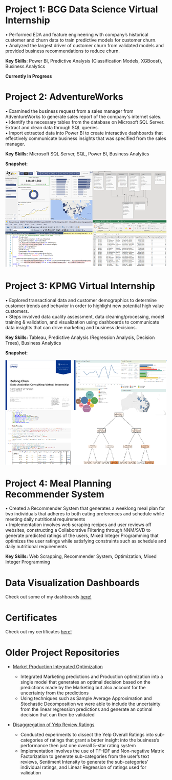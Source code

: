 # Project 1: BCG Data Science Virtual Internship

• Performed EDA and feature engineering with company’s historical customer and churn data to train predictive models for customer churn.  
• Analyzed the largest driver of customer churn from validated models and provided business recommendations to reduce churn.

**Key Skills**: Power BI, Predictive Analysis (Classification Models, XGBoost), Business Analytics

**Currently In Progress**

# Project 2: AdventureWorks

• Examined the business request from a sales manager from AdventureWorks to generate sales report of the company's internet sales.  
• Identify the necessary tables from the database on Microsoft SQL Server. Extract and clean data through SQL queries.  
• Import extracted data into Power BI to create interactive dashboards that effectively communicate business insights that was specified from the sales manager.

**Key Skills:** Microsoft SQL Server, SQL, Power BI, Business Analytics  

**Snapshot:**  

[![name](/images/snapshot_adventureworks.png)](https://zelong-chen.github.io/AdventureWorks/)

# Project 3: KPMG Virtual Internship

• Explored transactional data and customer demographics to determine customer trends and behavior in order to highlight new potential high value customers.  
• Steps involved data quality assessment, data cleaning/processing, model training & validation, and visualization using dashboards to communicate data insights that can drive marketing and business decisions.

**Key Skills:** Tableau, Predictive Analysis (Regression Analysis, Decision Trees), Business Analytics

**Snapshot:**  

[![name](/images/snapshot_kpmg.PNG)](https://github.com/Zelong-Chen/KPMG-Virtual-Internship)

# Project 4: Meal Planning Recommender System

• Created a Recommender System that generates a weeklong meal plan for two individuals that adheres to both eating preferences and schedule while meeting daily nutritional requirements  
• Implementation involves web scraping recipes and user reviews off websites, constructing a Collaborative Filtering through NNM/SVD to generate predicted ratings of the users, Mixed Integer Programming that optimizes the user ratings while satisfying constraints such as schedule and daily nutritional requirements

**Key Skills:** Web Scrapping, Recommender System, Optimization, Mixed Integer Programming

# Data Visualization Dashboards
Check out some of my dashboards [here!]()

# Certificates

Check out my certificates [here!](https://zelong-chen.github.io/Certificates/)

# Older Project Repositories

- [Market Production Integrated Optimization](https://github.com/Zelong-Chen/Marketing-Production-Integrated-Optimization)
  - Integrated Marketing predictions and Production optimization into a single model that generates an optimal decision based on the predictions made by the Marketing but also account for the uncertainty from the predictions
  - Using techniques such as Sample Average Approximation and Stochastic Decomposition we were able to include the uncertainty from the linear regression predictions and generate an optimal decision that can then be validated

- [Disaggregation of Yelp Review Ratings](https://github.com/Zelong-Chen/Disaggregation-of-Yelp-Review-Ratings)
  - Conducted experiments to dissect the Yelp Overall Ratings into sub-categories of ratings that grant a better insight into the business’s performance then just one overall 5-star rating system
  - Implementation involves the use of TF-IDF and Non-negative Matrix Factorization to generate sub-categories from the user’s text reviews, Sentiment Intensity to generate the sub-categories’ individual ratings, and Linear Regression of ratings used for validation


